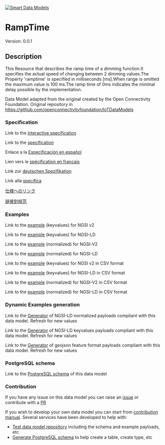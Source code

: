 [![Smart Data Models](https://smartdatamodels.org/wp-content/uploads/2022/01/SmartDataModels_logo.png "Logo")](https://smartdatamodels.org)
# RampTime
Version: 0.0.1

## Description 

This Resource that describes the ramp time of a dimming function.It specifies the actual speed of changing between 2 dimming values.The Property 'ramptime' is specified in milliseconds [ms].When range is omitted the maximum value is 100 ms.The ramp time of 0ms indicates the minimal delay possible by the implementation.

Data Model adapted from the original created by the Open Connectivity Foundation. Original repository in https://github.com/openconnectivityfoundation/IoTDataModels
### Specification

Link to the [interactive specification](https://swagger.lab.fiware.org/?url=https://smart-data-models.github.io/dataModel.OCF/RampTime/swagger.yaml)

Link to the [specification](https://github.com/smart-data-models/dataModel.OCF/blob/master/RampTime/doc/spec.md)

Enlace a la [Especificación en español](https://github.com/smart-data-models/dataModel.OCF/blob/master/RampTime/doc/spec_ES.md)

Lien vers le [spécification en français](https://github.com/smart-data-models/dataModel.OCF/blob/master/RampTime/doc/spec_FR.md)

Link zur [deutschen Spezifikation](https://github.com/smart-data-models/dataModel.OCF/blob/master/RampTime/doc/spec_DE.md)

Link alla [specifica](https://github.com/smart-data-models/dataModel.OCF/blob/master/RampTime/doc/spec_IT.md)

[仕様へのリンク](https://github.com/smart-data-models/dataModel.OCF/blob/master/RampTime/doc/spec_JA.md)

[链接到规范](https://github.com/smart-data-models/dataModel.OCF/blob/master/RampTime/doc/spec_ZH.md)
### Examples

Link to the [example](https://smart-data-models.github.io/dataModel.OCF/RampTime/examples/example.json) (keyvalues) for NGSI v2

Link to the [example](https://smart-data-models.github.io/dataModel.OCF/RampTime/examples/example.jsonld) (keyvalues) for NGSI-LD

Link to the [example](https://smart-data-models.github.io/dataModel.OCF/RampTime/examples/example-normalized.json) (normalized) for NGSI-V2

Link to the [example](https://smart-data-models.github.io/dataModel.OCF/RampTime/examples/example-normalized.jsonld) (normalized) for NGSI-LD

Link to the [example](https://github.com/smart-data-models/dataModel.OCF/blob/master/RampTime/examples/example.json.csv) (keyvalues) for NGSI v2 in CSV format

Link to the [example](https://github.com/smart-data-models/dataModel.OCF/blob/master/RampTime/examples/example.jsonld.csv) (keyvalues) for NGSI-LD in CSV format

Link to the [example](https://github.com/smart-data-models/dataModel.OCF/blob/master/RampTime/examples/example-normalized.json.csv) (normalized) for NGSI-V2 in CSV format

Link to the [example](https://github.com/smart-data-models/dataModel.OCF/blob/master/RampTime/examples/example-normalized.jsonld.csv) (normalized) for NGSI-LD in CSV format
### Dynamic Examples generation

Link to the [Generator](https://smartdatamodels.org/extra/ngsi-ld_generator.php?schemaUrl=https://raw.githubusercontent.com/smart-data-models/dataModel.OCF/master/RampTime/schema.json&email=info@smartdatamodels.org) of NGSI-LD normalized payloads compliant with this data model. Refresh for new values

Link to the [Generator](https://smartdatamodels.org/extra/ngsi-ld_generator_keyvalues.php?schemaUrl=https://raw.githubusercontent.com/smart-data-models/dataModel.OCF/master/RampTime/schema.json&email=info@smartdatamodels.org) of NGSI-LD keyvalues payloads compliant with this data model. Refresh for new values

Link to the [Generator](https://smartdatamodels.org/extra/geojson_features_generator.php?schemaUrl=https://raw.githubusercontent.com/smart-data-models/dataModel.OCF/master/RampTime/schema.json&email=info@smartdatamodels.org) of geojson feature format payloads compliant with this data model. Refresh for new values
### PostgreSQL schema

Link to the [PostgreSQL schema](https://github.com/smart-data-models/dataModel.OCF/blob/master/RampTime/schema.sql) of this data model
### Contribution

 If you have any issue on this data model you can raise an [issue](https://github.com/smart-data-models/dataModel.OCF/issues)  or contribute with a [PR](https://github.com/smart-data-models/dataModel.OCF/pulls)

 If you wish to develop your own data model you can start from [contribution manual](https://bit.ly/contribution_manual). Several services have been developed to help with: 
 - [Test data model repository](https://smartdatamodels.org/index.php/data-models-contribution-api/) including the schema and example payloads, etc
 - [Generate PostgreSQL schema](https://smartdatamodels.org/index.php/sql-service/) to help create a table, create type, etc